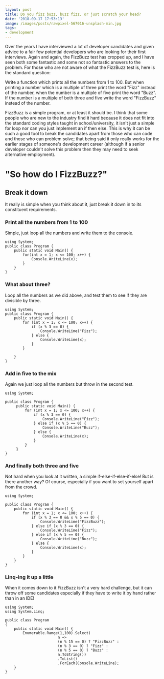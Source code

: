 ```yaml
---
layout: post
title: Do you fizz buzz, buzz fizz, or just scratch your head?
date: '2018-09-17 17:53:13'
image: /images/posts/rawpixel-567016-unsplash-min.jpg
tags:
- development
---
```


Over the years I have interviewed a lot of developer candidates and given advice to a fair few potential developers who are looking for their first interviews. Again and again, the FizzBuzz test has cropped up, and I have seen both some fantastic and some not so fantastic answers to the problem. For those who are not aware of what the FizzBuzz test is, here is the standard question:

Write a function which prints all the numbers from 1 to 100. But when printing a number which is a multiple of three print the word "Fizz" instead of the number, when the number is a multiple of five print the word "Buzz". If the number is a multiple of both three and five write the word "FizzBuzz" instead of the number.

FizzBuzz is a simple program, or at least it should be. I think that some people who are new to the industry find it hard because it does not fit into the standard coding styles taught in school/university, it isn't just a simple for loop nor can you just implement an if then else. This is why it can be such a good tool to break the candidates apart from those who can code and those who can problem solve; that being said it only really works for the earlier stages of someone's development career (although if a senior developer couldn't solve this problem then they may need to seek alternative employment).

# "So how do I FizzBuzz?"

## Break it down

It really is simple when you think about it, just break it down in to its constituent requirements.

### Print all the numbers from 1 to 100

Simple, just loop all the numbers and write them to the console.

<!--kg-card-begin: markdown-->

    using System;
    public class Program {
    	public static void Main() {
    		for(int x = 1; x <= 100; x++) {
    			Console.WriteLine(x);	
    		}
    	}
    }

<!--kg-card-end: markdown-->
### What about three?

Loop all the numbers as we did above, and test them to see if they are divisible by three.

<!--kg-card-begin: markdown-->

    using System;			
    public class Program {
    	public static void Main() {
    		for (int x = 1; x <= 100; x++) {
    			if (x % 3 == 0) {
    				Console.WriteLine("Fizz");
    			} else {
    				Console.WriteLine(x);
    			}
    		}
    		
    	}
    }

<!--kg-card-end: markdown-->
### Add in five to the mix

Again we just loop all the numbers but throw in the second test.

<!--kg-card-begin: markdown-->

    using System;
    					
    public class Program {
         public static void Main() {
             for (int x = 1; x <= 100; x++) {
                 if (x % 3 == 0) {
                     Console.WriteLine("Fizz");
                 } else if (x % 5 == 0) {
                     Console.WriteLine("Buzz");
                 } else {
                     Console.WriteLine(x);
                 }
             }
         }
    }

<!--kg-card-end: markdown-->
### And finally both three and five

Not hard when you look at it written, a simple if-else-if-else-if-else! But is there another way? Of course, especially if you want to set yourself apart from the crowd.

<!--kg-card-begin: markdown-->

    using System;
    
    public class Program {
    	public static void Main() {
    		for (int x = 1; x <= 100; x++) {
    			if (x % 3 == 0 && x % 5 == 0) {
    				Console.WriteLine("FizzBuzz");
    			} else if (x % 3 == 0) {
    				Console.WriteLine("Fizz");
    			} else if (x % 5 == 0) {
    				Console.WriteLine("Buzz");
    			} else {
    				Console.WriteLine(x);
    			}
    		}
    	}
    }

<!--kg-card-end: markdown-->
### Linq-ing it up a little

When it comes down to it FizzBuzz isn't a very hard challenge, but it can throw off some candidates especially if they have to write it by hand rather than in an IDE!

<!--kg-card-begin: markdown-->

    using System;
    using System.Linq;
    					
    public class Program
    {
    	public static void Main() {
    		Enumerable.Range(1,100).Select(
                            n => 
                            (n % 15 == 0) ? "FizzBuzz" : 
                            (n % 3 == 0) ? "Fizz" : 
                            (n % 5 == 0) ? "Buzz" : 
                            n.ToString())
                            .ToList()
                            .ForEach(Console.WriteLine);
    	}
    }

<!--kg-card-end: markdown-->